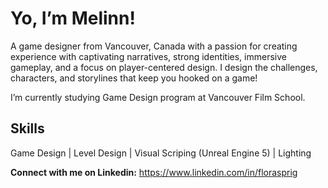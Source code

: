 # Yo, I’m Melinn!
A game designer from Vancouver, Canada with a passion for creating experience with captivating narratives, strong identities, immersive gameplay, and  a focus on player-centered design. I design the challenges, characters, and storylines that keep you hooked on a game!

I’m currently studying Game Design program at Vancouver Film School.

## Skills

Game Design | Level Design | Visual Scriping (Unreal Engine 5) | Lighting 

**Connect with me on Linkedin:** https://www.linkedin.com/in/florasprig

